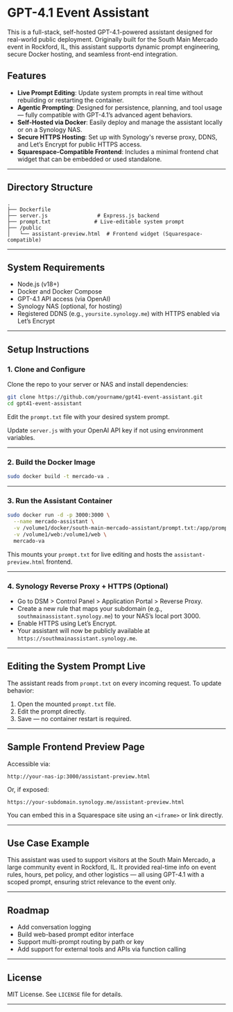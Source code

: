 # GPT-4.1 Event Assistant

This is a full-stack, self-hosted GPT-4.1-powered assistant designed for real-world public deployment. Originally built for the South Main Mercado event in Rockford, IL, this assistant supports dynamic prompt engineering, secure Docker hosting, and seamless front-end integration.

## Features

- **Live Prompt Editing**: Update system prompts in real time without rebuilding or restarting the container.
- **Agentic Prompting**: Designed for persistence, planning, and tool usage — fully compatible with GPT-4.1’s advanced agent behaviors.
- **Self-Hosted via Docker**: Easily deploy and manage the assistant locally or on a Synology NAS.
- **Secure HTTPS Hosting**: Set up with Synology's reverse proxy, DDNS, and Let’s Encrypt for public HTTPS access.
- **Squarespace-Compatible Frontend**: Includes a minimal frontend chat widget that can be embedded or used standalone.

---

## Directory Structure

```
.
├── Dockerfile
├── server.js                # Express.js backend
├── prompt.txt              # Live-editable system prompt
├── /public
│   └── assistant-preview.html  # Frontend widget (Squarespace-compatible)
```

---

## System Requirements

- Node.js (v18+)
- Docker and Docker Compose
- GPT-4.1 API access (via OpenAI)
- Synology NAS (optional, for hosting)
- Registered DDNS (e.g., `yoursite.synology.me`) with HTTPS enabled via Let’s Encrypt

---

## Setup Instructions

### 1. Clone and Configure
Clone the repo to your server or NAS and install dependencies:
```bash
git clone https://github.com/yourname/gpt41-event-assistant.git
cd gpt41-event-assistant
```

Edit the `prompt.txt` file with your desired system prompt.

Update `server.js` with your OpenAI API key if not using environment variables.

---

### 2. Build the Docker Image
```bash
sudo docker build -t mercado-va .
```

---

### 3. Run the Assistant Container
```bash
sudo docker run -d -p 3000:3000 \
  --name mercado-assistant \
  -v /volume1/docker/south-main-mercado-assistant/prompt.txt:/app/prompt.txt \
  -v /volume1/web:/volume1/web \
  mercado-va
```

This mounts your `prompt.txt` for live editing and hosts the `assistant-preview.html` frontend.

---

### 4. Synology Reverse Proxy + HTTPS (Optional)
- Go to DSM > Control Panel > Application Portal > Reverse Proxy.
- Create a new rule that maps your subdomain (e.g., `southmainassistant.synology.me`) to your NAS’s local port 3000.
- Enable HTTPS using Let’s Encrypt.
- Your assistant will now be publicly available at `https://southmainassistant.synology.me`.

---

## Editing the System Prompt Live

The assistant reads from `prompt.txt` on every incoming request. To update behavior:
1. Open the mounted `prompt.txt` file.
2. Edit the prompt directly.
3. Save — no container restart is required.

---

## Sample Frontend Preview Page

Accessible via:
```
http://your-nas-ip:3000/assistant-preview.html
```

Or, if exposed:
```
https://your-subdomain.synology.me/assistant-preview.html
```

You can embed this in a Squarespace site using an `<iframe>` or link directly.

---

## Use Case Example

This assistant was used to support visitors at the South Main Mercado, a large community event in Rockford, IL. It provided real-time info on event rules, hours, pet policy, and other logistics — all using GPT-4.1 with a scoped prompt, ensuring strict relevance to the event only.

---

## Roadmap

- Add conversation logging
- Build web-based prompt editor interface
- Support multi-prompt routing by path or key
- Add support for external tools and APIs via function calling

---

## License

MIT License. See `LICENSE` file for details.

---
